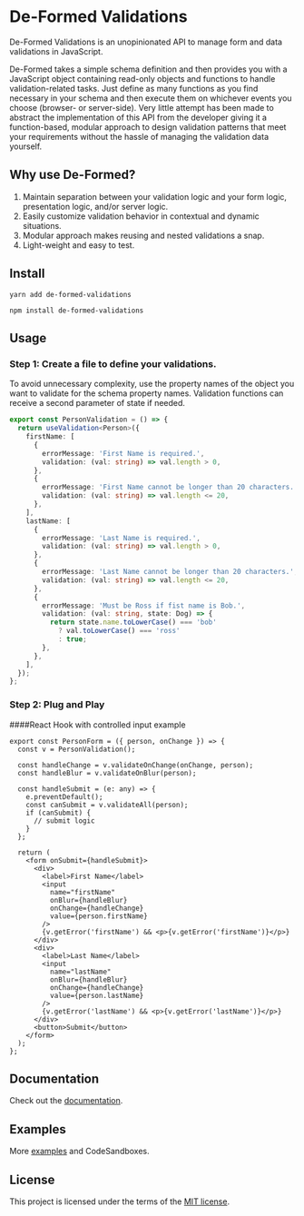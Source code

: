 # De-Formed Validations

De-Formed Validations is an unopinionated API to manage form and data validations in JavaScript.

De-Formed takes a simple schema definition and then provides you with a JavaScript object containing read-only objects and functions to handle validation-related tasks. Just define as many functions as you find necessary in your schema and then execute them on whichever events you choose (browser- or server-side). Very little attempt has been made to abstract the implementation of this API from the developer giving it a function-based, modular approach to design validation patterns that meet your requirements without the hassle of managing the validation data yourself.

## Why use De-Formed?

1. Maintain separation between your validation logic and your form logic, presentation logic, and/or server logic.
2. Easily customize validation behavior in contextual and dynamic situations.
3. Modular approach makes reusing and nested validations a snap.
4. Light-weight and easy to test.

## Install
```
yarn add de-formed-validations
```
```
npm install de-formed-validations
```
## Usage

### Step 1: Create a file to define your validations.

To avoid unnecessary complexity, use the property names of the object you want to validate for the schema property names. Validation functions can receive a second parameter of state if needed.

```ts
export const PersonValidation = () => {
  return useValidation<Person>({
    firstName: [
      {
        errorMessage: 'First Name is required.',
        validation: (val: string) => val.length > 0,
      },
      {
        errorMessage: 'First Name cannot be longer than 20 characters.',
        validation: (val: string) => val.length <= 20,
      },
    ],
    lastName: [
      {
        errorMessage: 'Last Name is required.',
        validation: (val: string) => val.length > 0,
      },
      {
        errorMessage: 'Last Name cannot be longer than 20 characters.',
        validation: (val: string) => val.length <= 20,
      },
      {
        errorMessage: 'Must be Ross if fist name is Bob.',
        validation: (val: string, state: Dog) => {
          return state.name.toLowerCase() === 'bob'
            ? val.toLowerCase() === 'ross'
            : true;
        },
      },
    ],
  });
};
```

### Step 2: Plug and Play

####React Hook with controlled input example
```tsx
export const PersonForm = ({ person, onChange }) => {
  const v = PersonValidation();

  const handleChange = v.validateOnChange(onChange, person);
  const handleBlur = v.validateOnBlur(person);

  const handleSubmit = (e: any) => {
    e.preventDefault();
    const canSubmit = v.validateAll(person);
    if (canSubmit) {
      // submit logic
    }
  };

  return (
    <form onSubmit={handleSubmit}>
      <div>
        <label>First Name</label>
        <input
          name="firstName"
          onBlur={handleBlur}
          onChange={handleChange}
          value={person.firstName}
        />
        {v.getError('firstName') && <p>{v.getError('firstName')}</p>}
      </div>
      <div>
        <label>Last Name</label>
        <input
          name="lastName"
          onBlur={handleBlur}
          onChange={handleChange}
          value={person.lastName}
        />
        {v.getError('lastName') && <p>{v.getError('lastName')}</p>}
      </div>
      <button>Submit</button>
    </form>
  );
};
```

## Documentation

Check out the [documentation](https://github.com/prescottbreeden/de-formed-validations/wiki/Docs).

## Examples

More [examples](https://github.com/prescottbreeden/de-formed-validations/wiki/Examples) and CodeSandboxes.

## License

This project is licensed under the terms of the [MIT license](/LICENSE).
